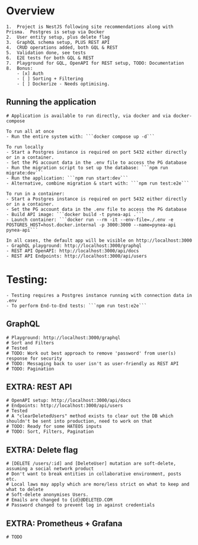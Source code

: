 # Overview

    1.  Project is NestJS following site recommendations along with Prisma.  Postgres is setup via Docker
    2.  User entity setup, plus delete flag
    3.  GraphQL schema setup, PLUS REST API
    4.  CRUD operations added, both GQL & REST
    5.  Validation done, see tests
    6.  E2E tests for both GQL & REST
    7.  Playground for GQL, OpenAPI for REST setup, TODO: Documentation
    8.  Bonus:
        - [x] Auth
        - [ ] Sorting + Filtering
        - [ ] Dockerize - Needs optimising.

## Running the application

    # Application is available to run directly, via docker and via docker-compose

    To run all at once
    - Run the entire system with: ```docker compose up -d```

    To run locally
    - Start a Postgres instance is required on port 5432 either directly or in a container.
    - Set the PG account data in the .env file to access the PG database
    - Run the migration script to set up the database: ```npm run migrate:dev```
    - Run the application: ```npm run start:dev```
    - Alternative, combine migration & start with: ```npm run test:e2e```

    To run in a container:
    - Start a Postgres instance is required on port 5432 either directly or in a container.
    - Set the PG account data in the .env file to access the PG database
    - Build API image: ```docker build -t pynea-api .```
    - Launch container: ```docker run --rm -it --env-file=./.env -e POSTGRES_HOST=host.docker.internal -p 3000:3000 --name=pynea-api pynea-api```

    In all cases, the default app will be visible on http://localhost:3000
    - GraphQL playground: http://localhost:3000/graphql
    - REST API OpenAPI: http://localhost:3000/api/docs
    - REST API Endpoints: http://localhost:3000/api/users

# Testing:

    - Testing requires a Postgres instance running with connection data in .env
    - To perform End-to-End tests: ```npm run test:e2e```

## GraphQL

    # Playground: http://localhost:3000/graphql
    # Sort and Filters
    # Tested
    # TODO: Work out best approach to remove 'password' from user(s) response for security
    # TODO: Messaging back to user isn't as user-friendly as REST API
    # TODO: Pagination

## EXTRA: REST API

    # OpenAPI setup: http://localhost:3000/api/docs
    # Endpoints: http://localhost:3000/api/users
    # Tested
    # A "clearDeletedUsers" method exists to clear out the DB which shouldn't be sent into production, need to work on that
    # TODO: Ready for some HATEOS inputs
    # TODO: Sort, Filters, Pagination

## EXTRA: Delete flag

    # [DELETE /users/:id] and [DeleteUser] mutation are soft-delete, assuming a social network product
    # Don't want to break entities in collaborative environment, posts etc.
    # Local laws may apply which are more/less strict on what to keep and what to delete
    # Soft-delete anonymises Users.
    # Emails are changed to {id}@DELETED.COM
    # Password changed to prevent log in against credentials

## EXTRA: Prometheus + Grafana

    # TODO
